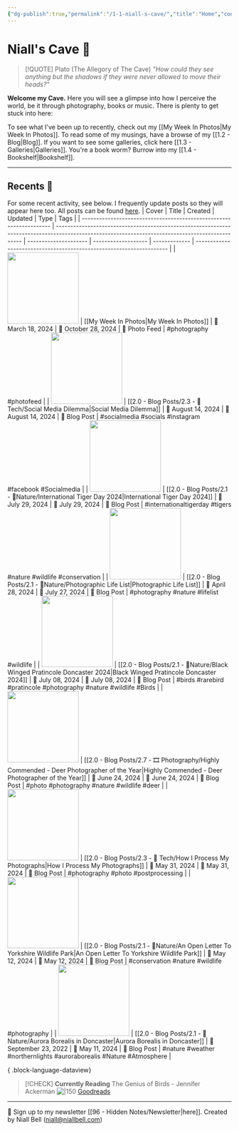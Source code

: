 ```yaml
---
{"dg-publish":true,"permalink":"/1-1-niall-s-cave/","title":"Home","contentClasses":"cards cards-cols-3 cards-cover cards-cover-no-border cards-title-hide-icons","tags":["gardenEntry"],"noteIcon":null,"created":"2024-04-07T21:59:11.083+01:00","updated":"2024-11-08T15:59:05.214+00:00"}
---
```


# Niall's Cave 🦇 

> [!QUOTE] Plato (The Allegory of The Cave)
> *"How could they see anything but the shadows if they were never allowed to move their heads?"*

**Welcome my Cave.** Here you will see a glimpse into how I perceive the world, be it through photography, books or music. There is plenty to get stuck into here:

To see what I've been up to recently, check out my [[My Week In Photos\|My Week In Photos]].
To read some of my musings, have a browse of my [[1.2 - Blog\|Blog]].
If you want to see some galleries, click here [[1.3 - Galleries\|Galleries]].
You're a book worm? Burrow into my [[1.4 - Bookshelf\|Bookshelf]].

---

## Recents 📝

For some recent activity, see below. I frequently update posts so they will appear here too. All posts can be found [here](https://niallbell.com/blog).
| Cover                                                               | Title                                                                                                                                            | Created               | Updated             | Type          | Tags                                                                 |
| ------------------------------------------------------------------- | ------------------------------------------------------------------------------------------------------------------------------------------------ | --------------------- | ------------------- | ------------- | -------------------------------------------------------------------- |
| <img src='https://i.imgur.com/t3pESMu.jpeg' style='height:160px;'/> | [[My Week In Photos\|My Week In Photos]]                                                                                                      | 📅 March 18, 2024     | 🔄 October 28, 2024 | 💭 Photo Feed | #photography #photofeed                                              |
| <img src='https://i.imgur.com/9wUq3cS.jpg' style='height:160px;'/>  | [[2.0 - Blog Posts/2.3 - 💾 Tech/Social Media Dilemma\|Social Media Dilemma]]                                                                 | 📅 August 14, 2024    | 🔄 August 14, 2024  | 💭 Blog Post  | #socialmedia #socials #instagram #facebook #Socialmedia              |
| <img src='https://i.imgur.com/BiYriQv.png' style='height:160px;'/>  | [[2.0 - Blog Posts/2.1 - 🌱Nature/International Tiger Day 2024\|International Tiger Day 2024]]                                                | 📅 July 29, 2024      | 🔄 July 29, 2024    | 💭 Blog Post  | #internationaltigerday #tigers #nature #wildlife #conservation       |
| <img src='https://i.imgur.com/7VfFNPl.jpeg' style='height:160px;'/> | [[2.0 - Blog Posts/2.1 - 🌱Nature/Photographic Life List\|Photographic Life List]]                                                            | 📅 April 28, 2024     | 🔄 July 27, 2024    | 💭 Blog Post  | #photography #nature #lifelist #wildlife                             |
| <img src='https://i.imgur.com/IJUcoJt.jpeg' style='height:160px;'/> | [[2.0 - Blog Posts/2.1 - 🌱Nature/Black Winged Pratincole Doncaster 2024\|Black Winged Pratincole Doncaster 2024]]                            | 📅 July 08, 2024      | 🔄 July 08, 2024    | 💭 Blog Post  | #birds #rarebird #pratincole #photography #nature #wildlife #Birds   |
| <img src='https://i.imgur.com/8bzvnWQ.png' style='height:160px;'/>  | [[2.0 - Blog Posts/2.7 - 🎞️ Photography/Highly Commended - Deer Photographer of the Year\|Highly Commended - Deer Photographer of the Year]] | 📅 June 24, 2024      | 🔄 June 24, 2024    | 💭 Blog Post  | #photo #photography #nature #wildlife #deer                          |
| <img src='https://i.imgur.com/jo6fK8O.jpeg' style='height:160px;'/> | [[2.0 - Blog Posts/2.3 - 💾 Tech/How I Process My Photographs\|How I Process My Photographs]]                                                 | 📅 May 31, 2024       | 🔄 May 31, 2024     | 💭 Blog Post  | #photography #photo #postprocessing                                  |
| <img src='https://i.imgur.com/1pQK9Zn.jpeg' style='height:160px;'/> | [[2.0 - Blog Posts/2.1 - 🌱Nature/An Open Letter To Yorkshire Wildlife Park\|An Open Letter To Yorkshire Wildlife Park]]                      | 📅 May 12, 2024       | 🔄 May 12, 2024     | 💭 Blog Post  | #conservation #nature #wildlife #photography                         |
| <img src='https://i.imgur.com/9DONEvA.jpeg' style='height:160px;'/> | [[2.0 - Blog Posts/2.1 - 🌱Nature/Aurora Borealis in Doncaster\|Aurora Borealis in Doncaster]]                                                | 📅 September 23, 2022 | 🔄 May 11, 2024     | 💭 Blog Post  | #nature #weather #northernlights #auroraborealis #Nature #Atmosphere |

{ .block-language-dataview}

>[!CHECK] **Currently Reading**
>The Genius of Birds - Jennifer Ackerman
>![|150](https://images-na.ssl-images-amazon.com/images/S/compressed.photo.goodreads.com/books/1445790452i/25938481.jpg)
>[Goodreads](https://www.goodreads.com/book/show/25938481-the-genius-of-birds)


---
📧 Sign up to my newsletter [[96 - Hidden Notes/Newsletter\|here]].
Created by Niall Bell (niall@niallbell.com)

